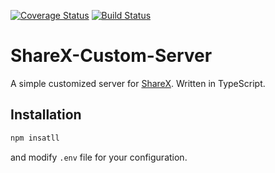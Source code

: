 [![Coverage Status](https://coveralls.io/repos/github/yukiyuki0/ShareX-Custom-Server/badge.svg?branch=master)](https://coveralls.io/github/yukiyuki0/ShareX-Custom-Server?branch=master)
[![Build Status](https://travis-ci.org/yukiyuki0/ShareX-Custom-Server.svg?branch=master)](https://travis-ci.org/yukiyuki0/ShareX-Custom-Server)

# ShareX-Custom-Server
A simple customized server for [ShareX](https://getsharex.com/). Written in TypeScript.

## Installation
```sh
npm insatll
```

and modify `.env` file for your configuration.
